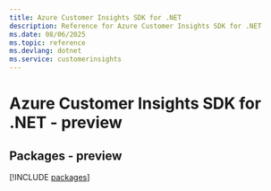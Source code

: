 ```yaml
---
title: Azure Customer Insights SDK for .NET
description: Reference for Azure Customer Insights SDK for .NET
ms.date: 08/06/2025
ms.topic: reference
ms.devlang: dotnet
ms.service: customerinsights
---
```

# Azure Customer Insights SDK for .NET - preview
## Packages - preview
[!INCLUDE [packages](customer-insights-index.md)]